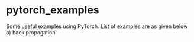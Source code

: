 # pytorch_examples
Some useful examples using PyTorch. List of examples are as given below
a) back propagation  
